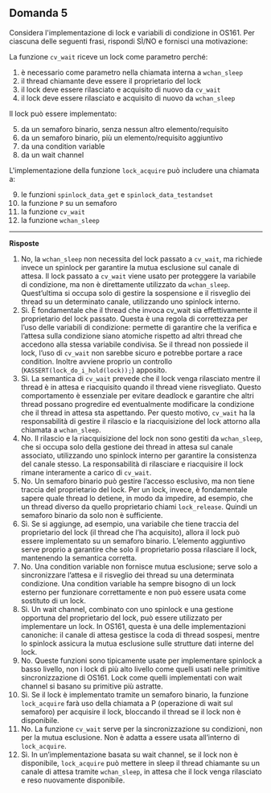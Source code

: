 ## Domanda 5

Considera l'implementazione di lock e variabili di condizione in OS161. Per ciascuna delle seguenti frasi, rispondi SÌ/NO e fornisci una motivazione:

La funzione `cv_wait` riceve un lock come parametro perché:

1. è necessario come parametro nella chiamata interna a `wchan_sleep`
2. il thread chiamante deve essere il proprietario del lock
3. il lock deve essere rilasciato e acquisito di nuovo da `cv_wait`
4. il lock deve essere rilasciato e acquisito di nuovo da `wchan_sleep`

Il lock può essere implementato:

5. da un semaforo binario, senza nessun altro elemento/requisito
6. da un semaforo binario, più un elemento/requisito aggiuntivo
7. da una condition variable
8. da un wait channel

L'implementazione della funzione `lock_acquire` può includere una chiamata a:

9. le funzioni `spinlock_data_get` e `spinlock_data_testandset`
10. la funzione `P` su un semaforo
11. la funzione `cv_wait`
12. la funzione `wchan_sleep`

---

**Risposte**

1. No, la `wchan_sleep` non necessita del lock passato a `cv_wait`, ma richiede invece un spinlock per garantire la mutua esclusione sul canale di attesa. 
Il lock passato a `cv_wait` viene usato per proteggere la variabile di condizione, ma non è direttamente utilizzato da `wchan_sleep`. 
Quest’ultima si occupa solo di gestire la sospensione e il risveglio dei thread su un determinato canale, utilizzando uno spinlock interno.
2. Sì. È fondamentale che il thread che invoca cv_wait sia effettivamente il proprietario del lock passato. 
Questa è una regola di correttezza per l’uso delle variabili di condizione: permette di garantire che la verifica e l’attesa 
sulla condizione siano atomiche rispetto ad altri thread che accedono alla stessa variabile condivisa. Se il thread non possiede il lock, 
l’uso di `cv_wait` non sarebbe sicuro e potrebbe portare a race condition. Inoltre avviene proprio un controllo (`KASSERT(lock_do_i_hold(lock));`) apposito.
3. Sì. La semantica di `cv_wait` prevede che il lock venga rilasciato mentre il thread è in attesa e riacquisito quando il thread viene risvegliato. 
Questo comportamento è essenziale per evitare deadlock e garantire che altri thread possano progredire ed eventualmente modificare 
la condizione che il thread in attesa sta aspettando. Per questo motivo, `cv_wait` ha la responsabilità di gestire il rilascio e la riacquisizione del lock attorno alla chiamata a `wchan_sleep`.
4. No. Il rilascio e la riacquisizione del lock non sono gestiti da `wchan_sleep`, che si occupa solo della gestione dei thread in attesa sul canale associato, 
utilizzando uno spinlock interno per garantire la consistenza del canale stesso. La responsabilità di rilasciare e riacquisire il lock rimane interamente a carico di `cv_wait`.
5. No. Un semaforo binario può gestire l’accesso esclusivo, ma non tiene traccia del proprietario del lock. 
Per un lock, invece, è fondamentale sapere quale thread lo detiene, in modo da impedire, ad esempio, che un thread diverso da quello proprietario chiami `lock_release`. 
Quindi un semaforo binario da solo non è sufficiente.
6. Sì. Se si aggiunge, ad esempio, una variabile che tiene traccia del proprietario del lock (il thread che l’ha acquisito), 
allora il lock può essere implementato su un semaforo binario. L’elemento aggiuntivo serve proprio a garantire che solo il proprietario 
possa rilasciare il lock, mantenendo la semantica corretta.
7. No. Una condition variable non fornisce mutua esclusione; serve solo a sincronizzare l’attesa e il risveglio dei thread su una determinata condizione. 
Una condition variable ha sempre bisogno di un lock esterno per funzionare correttamente e non può essere usata come sostituto di un lock.
8. Sì. Un wait channel, combinato con uno spinlock e una gestione opportuna del proprietario del lock, può essere utilizzato per implementare un lock. 
In OS161, questa è una delle implementazioni canoniche: il canale di attesa gestisce la coda di thread sospesi, mentre lo spinlock assicura la mutua esclusione sulle strutture dati interne del lock.
9. No. Queste funzioni sono tipicamente usate per implementare spinlock a basso livello, non i lock di più alto livello come quelli usati nelle primitive sincronizzazione di OS161. 
Lock come quelli implementati con wait channel si basano su primitive più astratte.
10. Sì. Se il lock è implementato tramite un semaforo binario, la funzione `lock_acquire` farà uso della chiamata a P (operazione di wait sul semaforo) per acquisire il lock, bloccando il thread se il lock non è disponibile.
11. No. La funzione `cv_wait` serve per la sincronizzazione su condizioni, non per la mutua esclusione. Non è adatta a essere usata all’interno di `lock_acquire`.
12. Sì. In un’implementazione basata su wait channel, se il lock non è disponibile, `lock_acquire` può mettere in sleep il thread chiamante su un canale di attesa tramite `wchan_sleep`, 
in attesa che il lock venga rilasciato e reso nuovamente disponibile.
